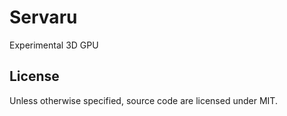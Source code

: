 # Servaru

Experimental 3D GPU

## License

Unless otherwise specified, source code are licensed under MIT.

